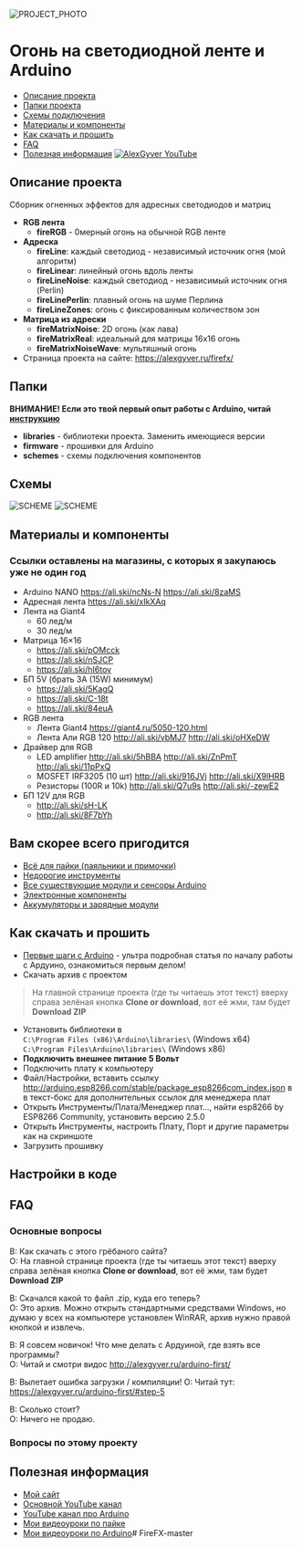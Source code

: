 ![PROJECT_PHOTO](https://github.com/AlexGyver/FireFX/blob/master/proj_img.jpg)
# Огонь на светодиодной ленте и Arduino
* [Описание проекта](#chapter-0)
* [Папки проекта](#chapter-1)
* [Схемы подключения](#chapter-2)
* [Материалы и компоненты](#chapter-3)
* [Как скачать и прошить](#chapter-4)
* [FAQ](#chapter-5)
* [Полезная информация](#chapter-6)
[![AlexGyver YouTube](http://alexgyver.ru/git_banner.jpg)](https://www.youtube.com/channel/UCgtAOyEQdAyjvm9ATCi_Aig?sub_confirmation=1)

<a id="chapter-0"></a>
## Описание проекта
Сборник огненных эффектов для адресных светодиодов и матриц
- **RGB лента**
	- **fireRGB** - 0мерный огонь на обычной RGB ленте
- **Адреска**
	- **fireLine**: каждый светодиод - независимый источник огня (мой алгоритм)
	- **fireLinear**: линейный огонь вдоль ленты
	- **fireLineNoise**: каждый светодиод - независимый источник огня (Perlin)
	- **fireLinePerlin**: плавный огонь на шуме Перлина
	- **fireLineZones**: огонь с фиксированным количеством зон
- **Матрица из адрески**
	- **fireMatrixNoise**: 2D огонь (как лава)
	- **fireMatrixReal**: идеальный для матрицы 16х16 огонь
	- **fireMatrixNoiseWave**: мультяшный огонь
- Страница проекта на сайте: https://alexgyver.ru/firefx/

<a id="chapter-1"></a>
## Папки
**ВНИМАНИЕ! Если это твой первый опыт работы с Arduino, читай [инструкцию](#chapter-4)**
- **libraries** - библиотеки проекта. Заменить имеющиеся версии
- **firmware** - прошивки для Arduino
- **schemes** - схемы подключения компонентов

<a id="chapter-2"></a>
## Схемы
![SCHEME](https://github.com/AlexGyver/FireFX/blob/master/schemes/rgbstripDrv.jpg)
![SCHEME](https://github.com/AlexGyver/FireFX/blob/master/schemes/ws5-1.jpg)

<a id="chapter-3"></a>
## Материалы и компоненты
### Ссылки оставлены на магазины, с которых я закупаюсь уже не один год
- Arduino NANO https://ali.ski/ncNs-N  https://ali.ski/8zaMS
- Адресная лента https://ali.ski/xIkXAq
- Лента на Giant4
	- 60 лед/м
	- 30 лед/м
- Матрица 16×16
	- https://ali.ski/pOMcck
	- https://ali.ski/nSJCP
	- https://ali.ski/hI6tov
- БП 5V (брать 3A (15W) минимум)
	- https://ali.ski/5KagQ 
	- https://ali.ski/C-18t
	- https://ali.ski/84euA
- RGB лента 
	- Лента Giant4 https://giant4.ru/5050-120.html
	- Лента Али RGB 120 http://ali.ski/vbMJ7  http://ali.ski/oHXeDW
- Драйвер для RGB
	- LED amplifier http://ali.ski/5hBBA http://ali.ski/ZnPmT http://ali.ski/11pPxQ
	- MOSFET IRF3205 (10 шт) http://ali.ski/916JVj http://ali.ski/X9lHRB
	- Резисторы (100R и 10k) http://ali.ski/Q7u9s http://ali.ski/-zewE2
- БП 12V для RGB 
	- http://ali.ski/sH-LK 
	- http://ali.ski/8F7bYh

## Вам скорее всего пригодится
* [Всё для пайки (паяльники и примочки)](http://alexgyver.ru/all-for-soldering/)
* [Недорогие инструменты](http://alexgyver.ru/my_instruments/)
* [Все существующие модули и сенсоры Arduino](http://alexgyver.ru/arduino_shop/)
* [Электронные компоненты](http://alexgyver.ru/electronics/)
* [Аккумуляторы и зарядные модули](http://alexgyver.ru/18650/)

<a id="chapter-4"></a>
## Как скачать и прошить
* [Первые шаги с Arduino](http://alexgyver.ru/arduino-first/) - ультра подробная статья по началу работы с Ардуино, ознакомиться первым делом!
* Скачать архив с проектом
> На главной странице проекта (где ты читаешь этот текст) вверху справа зелёная кнопка **Clone or download**, вот её жми, там будет **Download ZIP**
* Установить библиотеки в  
`C:\Program Files (x86)\Arduino\libraries\` (Windows x64)  
`C:\Program Files\Arduino\libraries\` (Windows x86)
* **Подключить внешнее питание 5 Вольт**
* Подключить плату к компьютеру
* Файл/Настройки, вставить ссылку http://arduino.esp8266.com/stable/package_esp8266com_index.json в в текст-бокс для дополнительных ссылок для менеджера плат
* Открыть Инструменты/Плата/Менеджер плат…, найти esp8266 by ESP8266 Community, установить версию 2.5.0
* Открыть Инструменты, настроить Плату, Порт и другие параметры как на скриншоте
* Загрузить прошивку

## Настройки в коде

	
<a id="chapter-5"></a>
## FAQ
### Основные вопросы
В: Как скачать с этого грёбаного сайта?  
О: На главной странице проекта (где ты читаешь этот текст) вверху справа зелёная кнопка **Clone or download**, вот её жми, там будет **Download ZIP**

В: Скачался какой то файл .zip, куда его теперь?  
О: Это архив. Можно открыть стандартными средствами Windows, но думаю у всех на компьютере установлен WinRAR, архив нужно правой кнопкой и извлечь.

В: Я совсем новичок! Что мне делать с Ардуиной, где взять все программы?  
О: Читай и смотри видос http://alexgyver.ru/arduino-first/

В: Вылетает ошибка загрузки / компиляции!
О: Читай тут: https://alexgyver.ru/arduino-first/#step-5

В: Сколько стоит?  
О: Ничего не продаю.

### Вопросы по этому проекту

<a id="chapter-6"></a>
## Полезная информация
* [Мой сайт](http://alexgyver.ru/)
* [Основной YouTube канал](https://www.youtube.com/channel/UCgtAOyEQdAyjvm9ATCi_Aig?sub_confirmation=1)
* [YouTube канал про Arduino](https://www.youtube.com/channel/UC4axiS76D784-ofoTdo5zOA?sub_confirmation=1)
* [Мои видеоуроки по пайке](https://www.youtube.com/playlist?list=PLOT_HeyBraBuMIwfSYu7kCKXxQGsUKcqR)
* [Мои видеоуроки по Arduino](http://alexgyver.ru/arduino_lessons/)# FireFX-master
